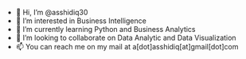 - 👋 Hi, I’m @asshidiq30
- 👀 I’m interested in Business Intelligence
- 🌱 I’m currently learning Python and Business Analytics
- 💞️ I’m looking to collaborate on Data Analytic and Data Visualization
- 📫 You can reach me on my mail at a[dot]asshidiq[at]gmail[dot]com

<!---
asshidiq30/asshidiq30 is a ✨ special ✨ repository because its `README.md` (this file) appears on your GitHub profile.
You can click the Preview link to take a look at your changes.
--->
